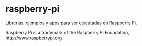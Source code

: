 raspberry-pi
============

Librerias, ejemplos y apps para ser ejecutadas en Raspberry Pi.


Raspberry Pi is a trademark of the Raspberry Pi Foundation, http://www.raspberrypi.org
